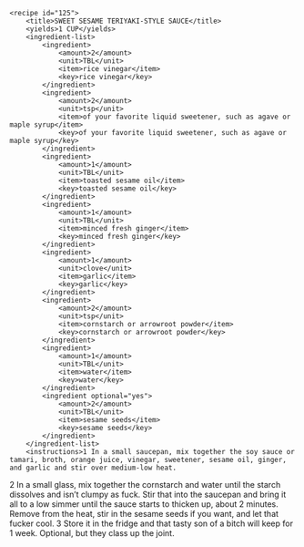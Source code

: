 <?xml version="1.0" encoding="UTF-8"?>
<!DOCTYPE gourmetDoc>
<gourmetDoc>

	<recipe id="125">
		<title>SWEET SESAME TERIYAKI-STYLE SAUCE</title>
		<yields>1 CUP</yields>
		<ingredient-list>
			<ingredient>
				<amount>2</amount>
				<unit>TBL</unit>
				<item>rice vinegar</item>
				<key>rice vinegar</key>
			</ingredient>
			<ingredient>
				<amount>2</amount>
				<unit>tsp</unit>
				<item>of your favorite liquid sweetener, such as agave or maple syrup</item>
				<key>of your favorite liquid sweetener, such as agave or maple syrup</key>
			</ingredient>
			<ingredient>
				<amount>1</amount>
				<unit>TBL</unit>
				<item>toasted sesame oil</item>
				<key>toasted sesame oil</key>
			</ingredient>
			<ingredient>
				<amount>1</amount>
				<unit>TBL</unit>
				<item>minced fresh ginger</item>
				<key>minced fresh ginger</key>
			</ingredient>
			<ingredient>
				<amount>1</amount>
				<unit>clove</unit>
				<item>garlic</item>
				<key>garlic</key>
			</ingredient>
			<ingredient>
				<amount>2</amount>
				<unit>tsp</unit>
				<item>cornstarch or arrowroot powder</item>
				<key>cornstarch or arrowroot powder</key>
			</ingredient>
			<ingredient>
				<amount>1</amount>
				<unit>TBL</unit>
				<item>water</item>
				<key>water</key>
			</ingredient>
			<ingredient optional="yes">
				<amount>2</amount>
				<unit>TBL</unit>
				<item>sesame seeds</item>
				<key>sesame seeds</key>
			</ingredient>
		</ingredient-list>
		<instructions>1 In a small saucepan, mix together the soy sauce or tamari, broth, orange juice, vinegar, sweetener, sesame oil, ginger, and garlic and stir over medium-low heat.
2 In a small glass, mix together the cornstarch and water until the starch dissolves and isn’t clumpy as fuck. Stir that into the saucepan and bring it all to a low simmer until the sauce starts to thicken up, about 2 minutes. Remove from the heat, stir in the sesame seeds if you want, and let that fucker cool.
3 Store it in the fridge and that tasty son of a bitch will keep for 1 week.</instructions>
		<modifications>Optional, but they class up the joint.</modifications>
	</recipe>

</gourmetDoc>